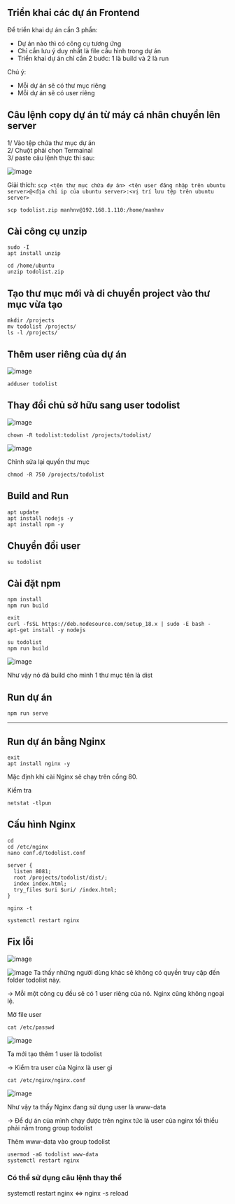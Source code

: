 Triển khai các dự án Frontend
-----------

Để triển khai dự án cần 3 phần:
  - Dự án nào thì có công cụ tương ứng
  - Chỉ cần lưu ý duy nhất là file cấu hình trong dự án
  - Triển khai dự án chỉ cần 2 bước: 1 là build và 2 là run

Chú ý:
  - Mỗi dự án sẽ có thư mục riêng
  - Mỗi dự án sẽ có user riêng


## Câu lệnh copy dự án từ máy cá nhân chuyển lên server
1/ Vào tệp chứa thư mục dự án </br>
2/ Chuột phải chọn Termainal </br>
3/ paste câu lệnh thực thi sau: </br>

![image](https://github.com/user-attachments/assets/1fd5ab7b-e6a2-417d-9cf6-b4e082808648)

Giải thích: 
`scp <tên thư mục chứa dự án> <tên user đăng nhập trên ubuntu server>@<địa chỉ ip của ubuntu server>:<vị trí lưu tệp trên ubuntu server>`

```
scp todolist.zip manhnv@192.168.1.110:/home/manhnv
```

## Cài công cụ unzip
```
sudo -I
apt install unzip
```

```
cd /home/ubuntu
unzip todolist.zip
```

## Tạo thư mục mới và di chuyển project vào thư mục vừa tạo
```
mkdir /projects
mv todolist /projects/
ls -l /projects/
```

## Thêm user riêng của dự án
![image](https://github.com/user-attachments/assets/dae376a6-79b2-4c99-aa73-3168b6cc36f5)

```
adduser todolist
```

## Thay đổi chủ sở hữu sang user todolist
![image](https://github.com/user-attachments/assets/2f6e105d-f13f-43a9-b035-7e970d661673)
```
chown -R todolist:todolist /projects/todolist/
```

![image](https://github.com/user-attachments/assets/5291d88d-4eb0-4b79-9699-7f2c2810220d)

Chỉnh sửa lại quyền thư mục

```
chmod -R 750 /projects/todolist
```


## Build and Run
```
apt update
apt install nodejs -y
apt install npm -y
```

## Chuyển đổi user
```
su todolist
```

## Cài đặt npm
```
npm install
npm run build
```

```
exit
curl -fsSL https://deb.nodesource.com/setup_18.x | sudo -E bash -
apt-get install -y nodejs
```

```
su todolist
npm run build
```
![image](https://github.com/user-attachments/assets/34566445-3c5f-48e1-ac75-1c99c61e1944)

Như vậy nó đã build cho mình 1 thư mục tên là dist

## Run dự án

```
npm run serve
```

-------------
Run dự án bằng Nginx
------------


```
exit
apt install nginx -y
```

Mặc định khi cài Nginx sẽ chạy trên cổng 80.

Kiểm tra
```
netstat -tlpun
```

## Cấu hình Nginx

```
cd
cd /etc/nginx
nano conf.d/todolist.conf
```

```
server {
  listen 8081;
  root /projects/todolist/dist/;
  index index.html;
  try_files $uri $uri/ /index.html;
}
```

```
nginx -t
```

```
systemctl restart nginx
```

## Fix lỗi
![image](https://github.com/user-attachments/assets/aec8aa84-1b80-41f1-8b58-1ea201bde764)


![image](https://github.com/user-attachments/assets/fe9fbaf0-7b6f-4bd4-8554-05c99ab0fb13)
Ta thấy những người dùng khác sẽ không có quyền truy cập đến folder todolist này.

-> Mỗi một công cụ đều sẽ có 1 user riêng của nó. Nginx cũng không ngoại lệ.

Mở file user
```
cat /etc/passwd
```
![image](https://github.com/user-attachments/assets/f3081db8-42bd-4a4c-b70c-5dadcb24c7a1)

Ta mới tạo thêm 1 user là todolist

-> Kiểm tra user của Nginx là user gì
```
cat /etc/nginx/nginx.conf
```

![image](https://github.com/user-attachments/assets/a4a92fe5-3985-455f-979b-984a90a63d57)

Như vậy ta thấy Nginx đang sử dụng user là www-data

-> Để dự án của mình chạy được trên nginx tức là user của nginx tối thiểu phải nằm trong group todolist

Thêm www-data vào group todolist 
```
usermod -aG todolist www-data
systemctl restart nginx
```

### Có thể sử dụng câu lệnh thay thế 

systemctl restart nginx <=> nginx -s reload








